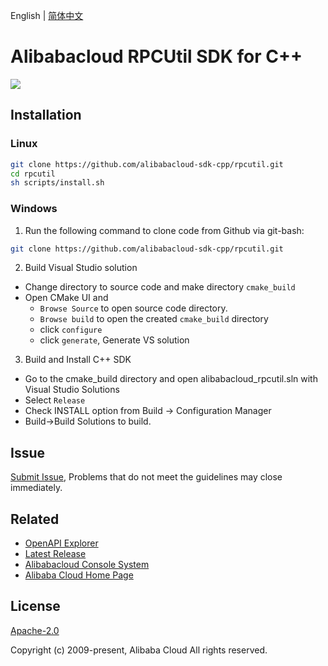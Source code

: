 English | [简体中文](/README-zh-CN.md)


# Alibabacloud RPCUtil SDK for C++

![](https://aliyunsdk-pages.alicdn.com/icons/AlibabaCloud.svg)


## Installation

### Linux

```bash
git clone https://github.com/alibabacloud-sdk-cpp/rpcutil.git
cd rpcutil
sh scripts/install.sh
```

### Windows

1. Run the following command to clone code from Github via git-bash:

  ```bash
  git clone https://github.com/alibabacloud-sdk-cpp/rpcutil.git
  ```
2. Build Visual Studio solution
  * Change directory to source code and make directory `cmake_build`
  * Open CMake UI and
    * `Browse Source` to open source code directory.
    * `Browse build`  to open the created `cmake_build` directory
    * click `configure`
    * click `generate`, Generate VS solution

3. Build and Install C++ SDK
  * Go to the cmake_build directory and open alibabacloud_rpcutil.sln with Visual Studio Solutions
  * Select  `Release`
  * Check INSTALL option from Build -> Configuration Manager
  * Build->Build Solutions to build.


## Issue

[Submit Issue](https://github.com/alibabacloud-sdk-cpp/rpcutil/issues/new/choose), Problems that do not meet the guidelines may close immediately.


## Related

* [OpenAPI Explorer][open-api]
* [Latest Release][latest-release]
* [Alibabacloud Console System][console]
* [Alibaba Cloud Home Page][aliyun]

## License

[Apache-2.0](/LICENSE.md)

Copyright (c) 2009-present, Alibaba Cloud All rights reserved.

[open-api]: https://api.aliyun.com
[latest-release]: https://github.com/alibabacloud-sdk-cpp/rpcutil/releases
[console]: https://home.console.aliyun.com
[aliyun]: https://www.aliyun.com
